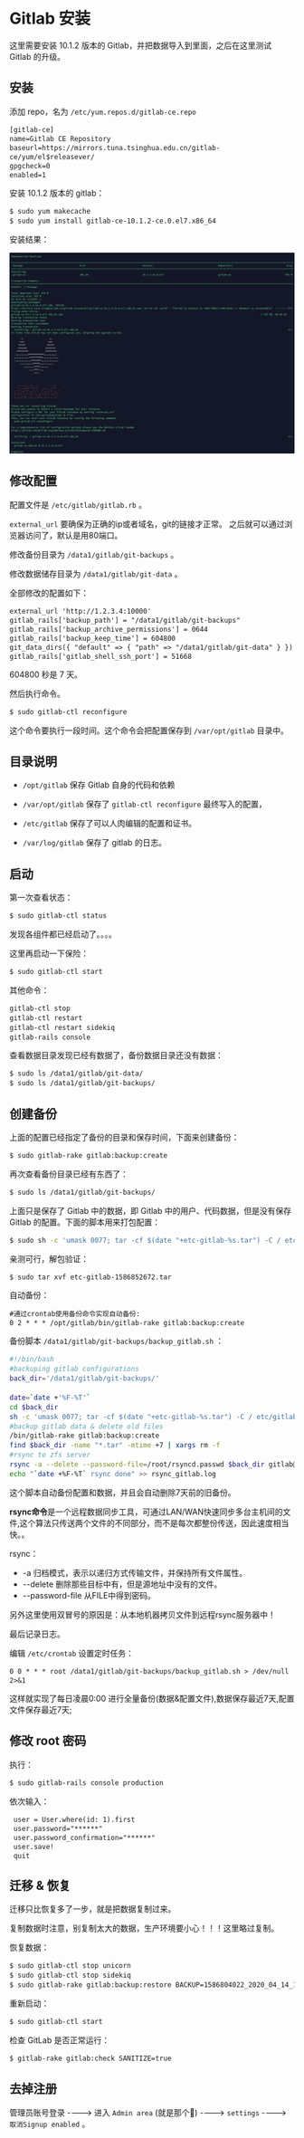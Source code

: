 # Gitlab 安装

这里需要安装 10.1.2 版本的 Gitlab，并把数据导入到里面，之后在这里测试 Gitlab 的升级。



## 安装

添加 repo，名为 `/etc/yum.repos.d/gitlab-ce.repo`

```
[gitlab-ce]
name=Gitlab CE Repository
baseurl=https://mirrors.tuna.tsinghua.edu.cn/gitlab-ce/yum/el$releasever/
gpgcheck=0
enabled=1
```

安装 10.1.2 版本的 gitlab：

```bash
$ sudo yum makecache
$ sudo yum install gitlab-ce-10.1.2-ce.0.el7.x86_64
```

安装结果：

![image-20200414154343822](../../resource/image-20200414154343822.png)





## 修改配置

配置文件是 `/etc/gitlab/gitlab.rb`  。

 `external_url` 要确保为正确的ip或者域名，git的链接才正常。 之后就可以通过浏览器访问了，默认是用80端口。

修改备份目录为 `/data1/gitlab/git-backups` 。

修改数据储存目录为 `/data1/gitlab/git-data` 。

全部修改的配置如下：

```properties
external_url 'http://1.2.3.4:10000'
gitlab_rails['backup_path'] = "/data1/gitlab/git-backups"
gitlab_rails['backup_archive_permissions'] = 0644
gitlab_rails['backup_keep_time'] = 604800
git_data_dirs({ "default" => { "path" => "/data1/gitlab/git-data" } })
gitlab_rails['gitlab_shell_ssh_port'] = 51668
```

604800 秒是 7 天。

然后执行命令。

```bash
$ sudo gitlab-ctl reconfigure
```

这个命令要执行一段时间。这个命令会把配置保存到 `/var/opt/gitlab` 目录中。





## 目录说明

- `/opt/gitlab` 保存 Gitlab 自身的代码和依赖

- `/var/opt/gitlab` 保存了 `gitlab-ctl reconfigure` 最终写入的配置，

- `/etc/gitlab` 保存了可以人肉编辑的配置和证书。

- `/var/log/gitlab` 保存了 gitlab 的日志。





## 启动

第一次查看状态：

```bash
$ sudo gitlab-ctl status
```

发现各组件都已经启动了。。。。

这里再启动一下保险：

```bash
$ sudo gitlab-ctl start
```

其他命令：

```bash
gitlab-ctl stop
gitlab-ctl restart
gitlab-ctl restart sidekiq
gitlab-rails console
```

查看数据目录发现已经有数据了，备份数据目录还没有数据：

```bash
$ sudo ls /data1/gitlab/git-data/
$ sudo ls /data1/gitlab/git-backups/
```





## 创建备份

上面的配置已经指定了备份的目录和保存时间，下面来创建备份：

```bash
$ sudo gitlab-rake gitlab:backup:create
```

再次查看备份目录已经有东西了：

```bash
$ sudo ls /data1/gitlab/git-backups/
```

上面只是保存了 Gitlab 中的数据，即 Gitlab 中的用户、代码数据，但是没有保存 Gitlab 的配置。下面的脚本用来打包配置：

```bash
$ sudo sh -c 'umask 0077; tar -cf $(date "+etc-gitlab-%s.tar") -C / etc/gitlab'
```

亲测可行，解包验证：

```bash
$ sudo tar xvf etc-gitlab-1586852672.tar
```

自动备份：

```
#通过crontab使用备份命令实现自动备份:
0 2 * * * /opt/gitlab/bin/gitlab-rake gitlab:backup:create
```

备份脚本 `/data1/gitlab/git-backups/backup_gitlab.sh` ：

```bash
#!/bin/bash
#backuping gitlab configurations
back_dir='/data1/gitlab/git-backups/'

date=`date +'%F-%T'`
cd $back_dir
sh -c 'umask 0077; tar -cf $(date "+etc-gitlab-%s.tar") -C / etc/gitlab'
#backup gitlab data & delete old files
/bin/gitlab-rake gitlab:backup:create
find $back_dir -name "*.tar" -mtime +7 | xargs rm -f
#rsync to zfs server
rsync -a --delete --password-file=/root/rsyncd.passwd $back_dir gitlab@4.5.6.7::gitlab
echo "`date +%F-%T` rsync done" >> rsync_gitlab.log
```

这个脚本自动备份配置和数据，并且会自动删除7天前的旧备份。

**rsync命令**是一个远程数据同步工具，可通过LAN/WAN快速同步多台主机间的文件,这个算法只传送两个文件的不同部分，而不是每次都整份传送，因此速度相当快。。

rsync：

- -a 归档模式，表示以递归方式传输文件，并保持所有文件属性。
- --delete 删除那些目标中有，但是源地址中没有的文件。
- --password-file 从FILE中得到密码。

另外这里使用双冒号的原因是：从本地机器拷贝文件到远程rsync服务器中！

最后记录日志。

编辑 `/etc/crontab` 设置定时任务：

```
0 0 * * * root /data1/gitlab/git-backups/backup_gitlab.sh > /dev/null 2>&1
```

这样就实现了每日凌晨0:00 进行全量备份(数据&配置文件),数据保存最近7天,配置文件保存最近7天;





## 修改 root 密码

执行：

```bash
$ sudo gitlab-rails console production
```

依次输入：

```
 user = User.where(id: 1).first
 user.password="******"
 user.password_confirmation="******"
 user.save!
 quit
```





## 迁移 & 恢复

迁移只比恢复多了一步，就是把数据复制过来。

复制数据时注意，别复制太大的数据，生产环境要小心！！！这里略过复制。

恢复数据：

```bash
$ sudo gitlab-ctl stop unicorn
$ sudo gitlab-ctl stop sidekiq
$ sudo gitlab-rake gitlab:backup:restore BACKUP=1586804022_2020_04_14_10.1.2
```

重新启动：

```bash
$ sudo gitlab-ctl start
```

检查 GitLab 是否正常运行：

```bash
$ gitlab-rake gitlab:check SANITIZE=true
```



## 去掉注册

管理员账号登录 ----> 进入 `Admin area` (就是那个🔧) ----> `settings` ----> `取消Signup enabled` 。





